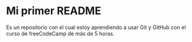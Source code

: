 # Mi primer README
Es un repositorio con el cual estoy aprendiendo a usar Git y GitHub con el curso de freeCodeCamp de más de 5 horas.